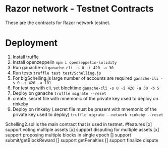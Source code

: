 # Razor network - Testnet Contracts

These are the contracts for Razor network testnet.
# Deployment

1. Install truffle
2. Install openzeppelin
`npm i openzeppelin-solidity`
3. Run ganache-cli
`ganache-cli -s 0 -i 420 -a 30`
4. Run tests
`truffle test test/Schelling.js `
5. For bigSchelling.js large number of accounts are required
`ganache-cli -s 0 -i 420 -a 101`
6. For testing with cli, set blocktime
`ganache-cli -s 0 -i 420 -a 30 -b 5`
7. Deploy on ganache
`truffle migrate --reset`
8. create .secret file with mnemonic of the private key used to deploy on rinkeby
9. Deploy on rinkeby (.secret file must be present with mnemonic of the private key used to deploy)
`truffle migrate --network rinkeby --reset`

Schelling2.sol is the main contract that is used in testnet.
#features
[x] support voting multiple assets
[x] support disputing for multiple assets
[x] support proposing multiple blocks in single epoch
[] support submit/getBlockReward
[] support getPenalties
[] support finalize dispute

